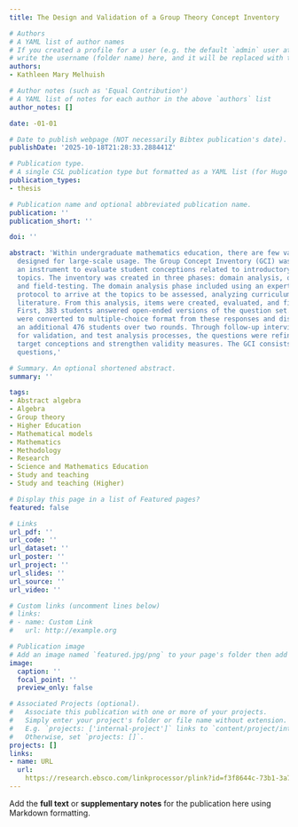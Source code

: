 ```yaml
---
title: The Design and Validation of a Group Theory Concept Inventory

# Authors
# A YAML list of author names
# If you created a profile for a user (e.g. the default `admin` user at `content/authors/admin/`), 
# write the username (folder name) here, and it will be replaced with their full name and linked to their profile.
authors:
- Kathleen Mary Melhuish

# Author notes (such as 'Equal Contribution')
# A YAML list of notes for each author in the above `authors` list
author_notes: []

date: -01-01

# Date to publish webpage (NOT necessarily Bibtex publication's date).
publishDate: '2025-10-18T21:28:33.288441Z'

# Publication type.
# A single CSL publication type but formatted as a YAML list (for Hugo requirements).
publication_types:
- thesis

# Publication name and optional abbreviated publication name.
publication: ''
publication_short: ''

doi: ''

abstract: 'Within undergraduate mathematics education, there are few validated instruments
  designed for large-scale usage. The Group Concept Inventory (GCI) was created as
  an instrument to evaluate student conceptions related to introductory group theory
  topics. The inventory was created in three phases: domain analysis, question creation,
  and field-testing. The domain analysis phase included using an expert consensus
  protocol to arrive at the topics to be assessed, analyzing curriculum, and reviewing
  literature. From this analysis, items were created, evaluated, and field-tested.
  First, 383 students answered open-ended versions of the question set. The questions
  were converted to multiple-choice format from these responses and disseminated to
  an additional 476 students over two rounds. Through follow-up interviews intended
  for validation, and test analysis processes, the questions were refined to best
  target conceptions and strengthen validity measures. The GCI consists of seventeen
  questions,'

# Summary. An optional shortened abstract.
summary: ''

tags:
- Abstract algebra
- Algebra
- Group theory
- Higher Education
- Mathematical models
- Mathematics
- Methodology
- Research
- Science and Mathematics Education
- Study and teaching
- Study and teaching (Higher)

# Display this page in a list of Featured pages?
featured: false

# Links
url_pdf: ''
url_code: ''
url_dataset: ''
url_poster: ''
url_project: ''
url_slides: ''
url_source: ''
url_video: ''

# Custom links (uncomment lines below)
# links:
# - name: Custom Link
#   url: http://example.org

# Publication image
# Add an image named `featured.jpg/png` to your page's folder then add a caption below.
image:
  caption: ''
  focal_point: ''
  preview_only: false

# Associated Projects (optional).
#   Associate this publication with one or more of your projects.
#   Simply enter your project's folder or file name without extension.
#   E.g. `projects: ['internal-project']` links to `content/project/internal-project/index.md`.
#   Otherwise, set `projects: []`.
projects: []
links:
- name: URL
  url: 
    https://research.ebsco.com/linkprocessor/plink?id=f3f8644c-73b1-3a7e-91fe-c1896d0e021e
---
```


Add the **full text** or **supplementary notes** for the publication here using Markdown formatting.
